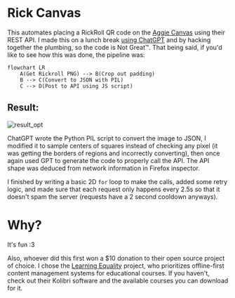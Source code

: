 # Rick Canvas

This automates placing a RickRoll QR code on the [Aggie Canvas](https://aggiecanvas.linux.usu.edu/) using their REST API. I made this on a lunch break [using ChatGPT](https://chat.openai.com/share/7c1980d5-e891-4d28-95b3-3abb11861ca0) and by hacking together the plumbing, so the code is Not Great™. That being said, if you'd like to see how this was done, the pipeline was:

```mermaid
flowchart LR
    A(Get Rickroll PNG) --> B(Crop out padding)
    B --> C(Convert to JSON with PIL)
    C --> D(Post to API using JS script)
```

## Result:

![result_opt](https://github.com/kylehovey/rick-canvas/assets/7339800/260f9a22-f56e-4d2d-b953-bec44f0fd25a)

ChatGPT wrote the Python PIL script to convert the image to JSON, I modified it to sample centers of squares instead of checking any pixel (it was getting the borders of regions and incorrectly converting), then once again used GPT to generate the code to properly call the API. The API shape was deduced from network information in Firefox inspector.

I finished by writing a basic 2D `for` loop to make the calls, added some retry logic, and made sure that each request only happens every 2.5s so that it doesn't spam the server (requests have a 2 second cooldown anyways).

# Why?

It's fun :3

Also, whoever did this first won a $10 donation to their open source project of choice. I chose the [Learning Equality](https://learningequality.org/donate/) project, who prioritizes offline-first content management systems for educational courses. If you haven't, check out their Kolibri software and the available courses you can download for it.
